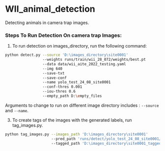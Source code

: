 # WII_animal_detection
 Detecting animals in camera trap images.

### Steps To Run Detection On camera trap Images: 

1. To run detection on images_directory, run the following command: <br />
```bash 
python detect.py --source 'D:\images_directory\site0001'                             ### path to directory containing images (Note: Step 1 should be already completed.)
                 --weights runs/train/wii_28_072/weights/best.pt                     ### path to model weights.
                 --data data/wii_aite_2022_testing.yaml                              ### path to yaml file containing species names 
                 --img 640                                                           ### image size 
                 --save-txt                                                          ### save label txt files for every image.  
                 --save-conf                                                         ### saves confidences in label txt files.  
                 --name yolo_test_24_08_site0001                                     ### folder name created in ```runs/detect/``` with labels  
                 --conf-thres 0.001                                                  ### confidence threshold 0.001
                 --iou-thres 0.6                                                     ### iou_threshold 0.6
                 --empty_path D:\empty_files                                         ### path to save empty image files.
```
Arguments to change to run on different image directory includes : ```--source``` and ```--name```. 



3. To create tags of the images with the generated labels, run tag_images.py. 
```bash
python tag_images.py --images_path 'D:\images_directory\site0001'                    ### path to images for testing
                     --pred_path 'runs/detect/yolo_test_24_08_site0001/labels/'      ### path where label .txt file is stored
                     --tagged_path 'D:\images_directory\site0001_tagged'             ### path where tagged images will be stored
```




